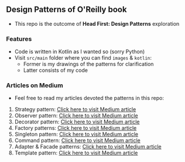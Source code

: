 <h2>Design Patterns of O'Reilly book</h2>

- This repo is the outcome of **Head First: Design Patterns** exploration

<h3>Features</h3>

- Code is written in Kotlin as I wanted so (sorry Python)
- Visit `src/main` folder where you can find `images` & `kotlin`:
  - Former is my drawings of the patterns for clarification
  - Latter consists of my code

<h3>Articles on Medium</h3>

- Feel free to read my articles devoted the patterns in this repo:

1. Strategy pattern: <a href="https://medium.com/towardsdev/strategy-pattern-for-independent-algorithms-kotlin-70ed24c7bd8b" >Click here to visit Medium article</a>
2. Observer pattern: <a href="https://medium.com/towardsdev/observer-pattern-for-loose-coupling-kotlin-f5ab804609bb">Click here to visit Medium article</a>
3. Decorator pattern: <a href="https://medium.com/towardsdev/decorator-decorator-pattern-for-object-composition-kotlin-7cec92cbaf7b" >Click here to visit Medium article</a>
4. Factory patterns: <a href="https://medium.com/dev-genius/factory-patterns-to-hide-instantiation-kotlin-d5f01cf01921" >Click here to visit Medium article</a>
5. Singleton pattern: <a href="https://medium.com/dev-genius/singleton-pattern-for-one-of-a-kind-objects-java-a63c774d9d4" >Click here to visit Medium article</a>
6. Command pattern: <a href="https://medium.com/dev-genius/command-pattern-for-encapsulated-invocation-kotlin-4338eb23d2ca" >Click here to visit Medium article</a>
7. Adapter & Facade patterns: <a href="https://medium.com/dev-genius/adapter-facade-pattern-for-perfect-adapting-kotlin-ccbc8f8cfcd6" >Click here to visit Medium article</a>
8. Template pattern: <a href="https://medium.com/dev-genius/template-pattern-for-encapsulating-algorithms-kotlin-3ded81377fc5" >Click here to visit Medium article</a>
